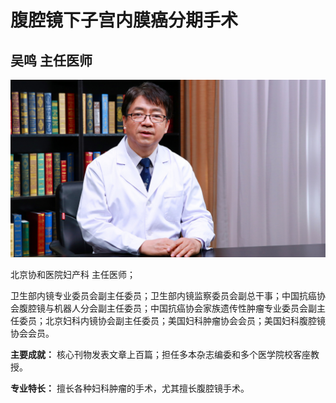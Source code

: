 # 腹腔镜下子宫内膜癌分期手术

## 吴鸣 主任医师

![1678365953232](image/c01_32/1678365953232.png)

北京协和医院妇产科 主任医师；

卫生部内镜专业委员会副主任委员；卫生部内镜监察委员会副总干事；中国抗癌协会腹腔镜与机器人分会副主任委员；中国抗癌协会家族遗传性肿瘤专业委员会副主任委员；北京妇科内镜协会副主任委员；美国妇科肿瘤协会会员；美国妇科腹腔镜协会会员。


**主要成就：** 核心刊物发表文章上百篇；担任多本杂志编委和多个医学院校客座教授。


**专业特长：** 擅长各种妇科肿瘤的手术，尤其擅长腹腔镜手术。
